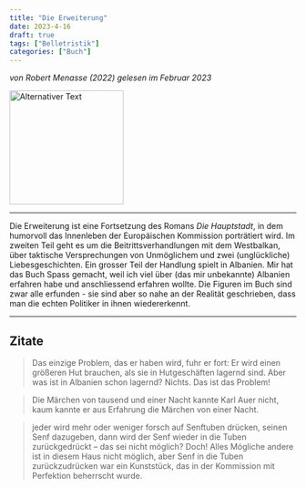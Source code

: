 ```yaml
---
title: "Die Erweiterung"
date: 2023-4-16
draft: true
tags: ["Belletristik"]
categories: ["Buch"]
---
```


*von Robert Menasse (2022)
gelesen im Februar 2023*

<img src="https://readwise-assets.s3.amazonaws.com/media/uploaded_book_covers/profile_417586/014ddee3-3bc8-4e38-9a4f-5556ed6e7476.png" alt="Alternativer Text" width="200">

---
Die Erweiterung ist eine Fortsetzung des Romans *Die Hauptstadt*, in dem humorvoll das Innenleben der Europäischen Kommission porträtiert wird.
Im zweiten Teil geht es um die Beitrittsverhandlungen mit dem Westbalkan, über taktische Versprechungen von Unmöglichem und zwei (unglückliche) Liebesgeschichten. Ein grosser Teil der Handlung spielt in Albanien. Mir hat das Buch Spass gemacht, weil ich viel über (das mir unbekannte) Albanien erfahren habe und anschliessend erfahren wollte. Die Figuren im Buch sind zwar alle erfunden - sie sind aber so nahe an der Realität geschrieben, dass man die echten Politiker in ihnen wiedererkennt.

---

## Zitate
>Das einzige Problem, das er haben wird, fuhr er fort: Er wird einen größeren Hut brauchen, als sie in Hutgeschäften lagernd sind. Aber was ist in Albanien schon lagernd? Nichts. Das ist das Problem!

>Die Märchen von tausend und einer Nacht kannte Karl Auer nicht, kaum kannte er aus
  Erfahrung die Märchen von einer Nacht.

>jeder wird mehr oder weniger forsch auf Senftuben drücken, seinen Senf dazugeben, dann wird der Senf wieder in die Tuben zurückgedrückt – das sei nicht möglich? Doch! Alles Mögliche andere ist in diesem Haus nicht möglich, aber Senf in die Tuben zurückzudrücken war ein Kunststück, das in der Kommission mit Perfektion beherrscht wurde.
